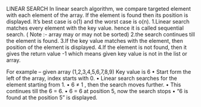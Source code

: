 LINEAR SEARCH
In linear search algorithm, we compare targeted element with each element of the array. If the element is found then its position is displayed. It’s best case is o(1) and the worst case is o(n).
1.Linear search matches every element with the key value. hence it is called sequential search.
( Note :- array may or may not be sorted)
2.the search continues till the element is found.
3.If the key value matches with the element, then position of the element is displayed.
4.If the element is not found, then it gives the return value -1 which means given key value is not in the list or array.

For example – given array (1,2,3,4,5,6,7,8,9)
                               Key value is 6
•	Start form the left of the array, index starts with 0.
•	Linear search searches for the element starting from 1.
•	6 ≠ 1 , then the search moves further.
•	This continues till the 6 = 6.
•	6 = 6 at position 5, now the search stops
•	“6 is found at the position 5” is displayed.

